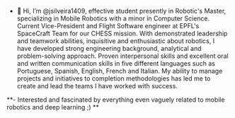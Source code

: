 - 👋 Hi, I’m @jsilveira1409, effective student presently in Robotic's Master, specializing in Mobile Robotics with a minor in Computer Science. Current Vice-President and Flight Software engineer at EPFL's SpaceCraft Team for our CHESS mission. With demonstrated leadership and teamwork abilities, inquisitive and enthusiastic about robotics, I have developed strong engineering background, analytical and problem-solving approach. Proven interpersonal skills and excellent oral and written communication skills in five different languages such as Portuguese, Spanish, English, French and Italian. My ability to manage projects and initiatives to completion methodologies has led me to create and lead the teams I have worked with success.

**- Interested and fascinated by everything even vaguely related to mobile robotics and deep learning ;) **
